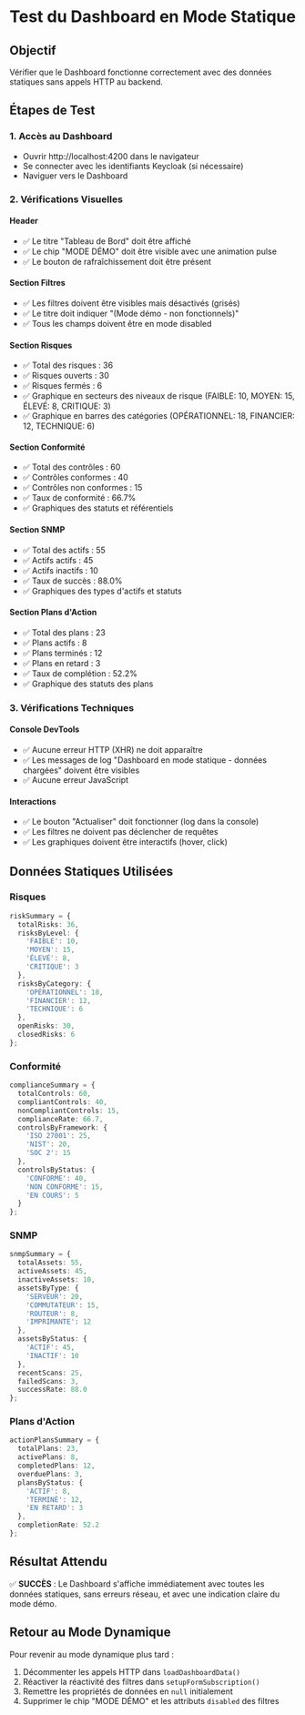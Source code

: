 # Test du Dashboard en Mode Statique

## Objectif
Vérifier que le Dashboard fonctionne correctement avec des données statiques sans appels HTTP au backend.

## Étapes de Test

### 1. Accès au Dashboard
- Ouvrir http://localhost:4200 dans le navigateur
- Se connecter avec les identifiants Keycloak (si nécessaire)
- Naviguer vers le Dashboard

### 2. Vérifications Visuelles

#### Header
- ✅ Le titre "Tableau de Bord" doit être affiché
- ✅ Le chip "MODE DÉMO" doit être visible avec une animation pulse
- ✅ Le bouton de rafraîchissement doit être présent

#### Section Filtres
- ✅ Les filtres doivent être visibles mais désactivés (grisés)
- ✅ Le titre doit indiquer "(Mode démo - non fonctionnels)"
- ✅ Tous les champs doivent être en mode disabled

#### Section Risques
- ✅ Total des risques : 36
- ✅ Risques ouverts : 30
- ✅ Risques fermés : 6
- ✅ Graphique en secteurs des niveaux de risque (FAIBLE: 10, MOYEN: 15, ÉLEVÉ: 8, CRITIQUE: 3)
- ✅ Graphique en barres des catégories (OPÉRATIONNEL: 18, FINANCIER: 12, TECHNIQUE: 6)

#### Section Conformité
- ✅ Total des contrôles : 60
- ✅ Contrôles conformes : 40
- ✅ Contrôles non conformes : 15
- ✅ Taux de conformité : 66.7%
- ✅ Graphiques des statuts et référentiels

#### Section SNMP
- ✅ Total des actifs : 55
- ✅ Actifs actifs : 45
- ✅ Actifs inactifs : 10
- ✅ Taux de succès : 88.0%
- ✅ Graphiques des types d'actifs et statuts

#### Section Plans d'Action
- ✅ Total des plans : 23
- ✅ Plans actifs : 8
- ✅ Plans terminés : 12
- ✅ Plans en retard : 3
- ✅ Taux de complétion : 52.2%
- ✅ Graphique des statuts des plans

### 3. Vérifications Techniques

#### Console DevTools
- ✅ Aucune erreur HTTP (XHR) ne doit apparaître
- ✅ Les messages de log "Dashboard en mode statique - données chargées" doivent être visibles
- ✅ Aucune erreur JavaScript

#### Interactions
- ✅ Le bouton "Actualiser" doit fonctionner (log dans la console)
- ✅ Les filtres ne doivent pas déclencher de requêtes
- ✅ Les graphiques doivent être interactifs (hover, click)

## Données Statiques Utilisées

### Risques
```typescript
riskSummary = {
  totalRisks: 36,
  risksByLevel: {
    'FAIBLE': 10,
    'MOYEN': 15,
    'ÉLEVÉ': 8,
    'CRITIQUE': 3
  },
  risksByCategory: {
    'OPÉRATIONNEL': 18,
    'FINANCIER': 12,
    'TECHNIQUE': 6
  },
  openRisks: 30,
  closedRisks: 6
};
```

### Conformité
```typescript
complianceSummary = {
  totalControls: 60,
  compliantControls: 40,
  nonCompliantControls: 15,
  complianceRate: 66.7,
  controlsByFramework: {
    'ISO 27001': 25,
    'NIST': 20,
    'SOC 2': 15
  },
  controlsByStatus: {
    'CONFORME': 40,
    'NON CONFORME': 15,
    'EN COURS': 5
  }
};
```

### SNMP
```typescript
snmpSummary = {
  totalAssets: 55,
  activeAssets: 45,
  inactiveAssets: 10,
  assetsByType: {
    'SERVEUR': 20,
    'COMMUTATEUR': 15,
    'ROUTEUR': 8,
    'IMPRIMANTE': 12
  },
  assetsByStatus: {
    'ACTIF': 45,
    'INACTIF': 10
  },
  recentScans: 25,
  failedScans: 3,
  successRate: 88.0
};
```

### Plans d'Action
```typescript
actionPlansSummary = {
  totalPlans: 23,
  activePlans: 8,
  completedPlans: 12,
  overduePlans: 3,
  plansByStatus: {
    'ACTIF': 8,
    'TERMINÉ': 12,
    'EN RETARD': 3
  },
  completionRate: 52.2
};
```

## Résultat Attendu
✅ **SUCCÈS** : Le Dashboard s'affiche immédiatement avec toutes les données statiques, sans erreurs réseau, et avec une indication claire du mode démo.

## Retour au Mode Dynamique
Pour revenir au mode dynamique plus tard :
1. Décommenter les appels HTTP dans `loadDashboardData()`
2. Réactiver la réactivité des filtres dans `setupFormSubscription()`
3. Remettre les propriétés de données en `null` initialement
4. Supprimer le chip "MODE DÉMO" et les attributs `disabled` des filtres 